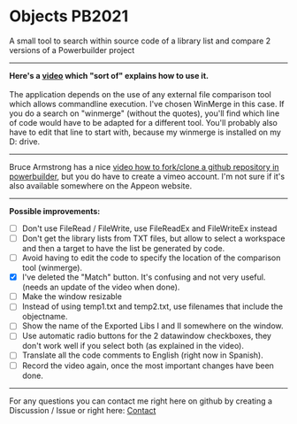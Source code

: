# Objects PB2021
A small tool to search within source code of a library list and compare 2 versions of a Powerbuilder project
***
**Here's a [video](https://drive.google.com/uc?export=download&id=1uNyK8XeO2GQmFB3AJAq5Zj_islb54ol8) which "sort of" explains how to use it.**<br><br>
The application depends on the use of any external file comparison tool which allows commandline execution. I've chosen WinMerge in this case. If you do a search on "winmerge" (without the quotes), you'll find which line of code would have to be adapted for a different tool. You'll probably also have to edit that line to start with, because my winmerge is installed on my D: drive.<br>
***
Bruce Armstrong has a nice [video how to fork/clone a github repository in powerbuilder](https://vimeo.com/478243534), but you do have to create a vimeo account. I'm not sure if it's also available somewhere on the Appeon website.
***
**Possible improvements:**  
- [ ] Don't use FileRead / FileWrite, use FileReadEx and FileWriteEx instead
- [ ] Don't get the library lists from TXT files, but allow to select a workspace and then a target to have the list be generated by code.
- [ ] Avoid having to edit the code to specify the location of the comparison tool (winmerge).
- [x]  I've deleted the "Match" button. It's confusing and not very useful. (needs an update of the video when done).
- [ ] Make the window resizable
- [ ] Instead of using temp1.txt and temp2.txt, use filenames that include the objectname.
- [ ] Show the name of the Exported Libs I and II somewhere on the window.
- [ ] Use automatic radio buttons for the 2 datawindow checkboxes, they don't work well if you select both (as explained in the video).
- [ ] Translate all the code comments to English (right now in Spanish).
- [ ] Record the video again, once the most important changes have been done.
***
For any questions you can contact me right here on github by creating a Discussion / Issue or right here: [Contact](https://www.pb.miguell.work/contact)
